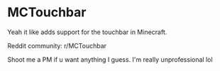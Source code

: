 # MCTouchbar

Yeah it like adds support for the touchbar in Minecraft. 

Reddit community: r/MCTouchbar

Shoot me a PM if u want anything I guess. I'm really unprofessional lol
